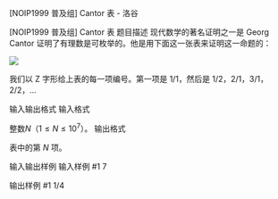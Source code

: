 



[NOIP1999 普及组] Cantor 表 - 洛谷














[NOIP1999 普及组] Cantor 表
题目描述
现代数学的著名证明之一是 Georg Cantor 证明了有理数是可枚举的。他是用下面这一张表来证明这一命题的：

![](https://cdn.luogu.com.cn/upload/image_hosting/jdjdaf73.png)

我们以 Z 字形给上表的每一项编号。第一项是 $1/1$，然后是 $1/2$，$2/1$，$3/1$，$2/2$，…

输入输出格式
输入格式

整数$N$（$1 \leq N \leq 10^7$）。
输出格式

表中的第 $N$ 项。

输入输出样例
输入样例 #1
7

输出样例 #1
1/4






